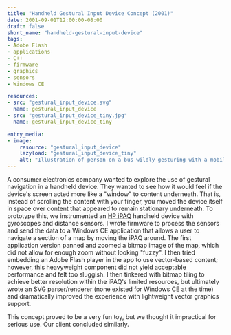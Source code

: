 ```yaml
---
title: "Handheld Gestural Input Device Concept (2001)"
date: 2001-09-01T12:00:00-08:00
draft: false
short_name: "handheld-gestural-input-device"
tags: 
- Adobe Flash
- applications
- C++
- firmware
- graphics
- sensors
- Windows CE

resources:
- src: "gestural_input_device.svg"
  name: gestural_input_device
- src: "gestural_input_device_tiny.jpg"
  name: gestural_input_device_tiny

entry_media:
- image:
    resource: "gestural_input_device"
    lazyload: "gestural_input_device_tiny"
    alt: "Illustration of person on a bus wildly gesturing with a mobile device--to the dismay of other passengers"
---
```

A consumer electronics company wanted to explore the use of gestural navigation in a handheld device. They wanted to see how it would feel if the device's screen acted more like a "window" to content underneath. That is, instead of scrolling the content with your finger, you moved the device itself in space over content that appeared to remain stationary underneath. To prototype this, we instrumented an [HP iPAQ](https://en.wikipedia.org/wiki/IPAQ) handheld device with gyroscopes and distance sensors. I wrote firmware to process the sensors and send the data to a Windows CE application that allows a user to navigate a section of a map by moving the iPAQ around. The first application version panned and zoomed a bitmap image of the map, which did not allow for enough zoom without looking "fuzzy". I then tried embedding an Adobe Flash player in the app to use vector-based content; however, this heavyweight component did not yield acceptable performance and felt too sluggish. I then tinkered with bitmap tiling to achieve better resolution within the iPAQ's limited resources, but ultimately wrote an SVG parser/renderer (none existed for Windows CE at the time) and dramatically improved the experience with lightweight vector graphics support.

This concept proved to be a very fun toy, but we thought it impractical for serious use. Our client concluded similarly.
